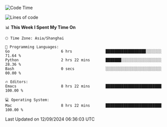 <!--START_SECTION:waka-->
![Code Time](http://img.shields.io/badge/Code%20Time-2%2C178%20hrs%2012%20mins-blue)

![Lines of code](https://img.shields.io/badge/From%20Hello%20World%20I%27ve%20Written-308.0%20thousand%20lines%20of%20code-blue)

📊 **This Week I Spent My Time On** 

```text
🕑︎ Time Zone: Asia/Shanghai

💬 Programming Languages: 
Go                       6 hrs               ██████████████████░░░░░░░   71.64 % 
Python                   2 hrs 22 mins       ███████░░░░░░░░░░░░░░░░░░   28.36 % 
Bash                     0 secs              ░░░░░░░░░░░░░░░░░░░░░░░░░   00.00 % 

🔥 Editors: 
Emacs                    8 hrs 22 mins       █████████████████████████   100.00 % 

💻 Operating System: 
Mac                      8 hrs 22 mins       █████████████████████████   100.00 % 
```


 Last Updated on 12/09/2024 06:36:03 UTC
<!--END_SECTION:waka-->

